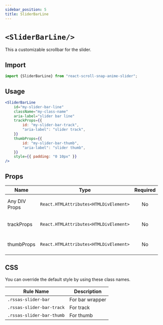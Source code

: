 ```yaml
---
sidebar_position: 5
title: SliderBarLine
---
```



# `<SliderBarLine/>`

This a customizable scrollbar for the slider.

## Import

```jsx
import {SliderBarLine} from "react-scroll-snap-anime-slider";
```

## Usage

```jsx
<SliderBarLine
    id="my-slider-bar-line"
    className="my-class-name"
    aria-label="slider bar line"
    trackProps={{
        id: "my-slider-bar-track",
        "aria-label": "slider track",
    }}
    thumbProps={{
        id: "my-slider-bar-thumb",
        "aria-label": "slider thumb",
    }}
    style={{ padding: "0 10px" }}
/>
```

## Props


| Name          |                  Type                  | Required | Default | Description            |
| ------------- | :------------------------------------: | :------: | :-----: | :--------------------- |
| Any DIV Props | `React.HTMLAttributes<HTMLDivElement>` |    No    |         | DIV Element props      |
| trackProps    | `React.HTMLAttributes<HTMLDivElement>` |    No    |         | Props to the track DIV |
| thumbProps    | `React.HTMLAttributes<HTMLDivElement>` |    No    |         | Props to the thumb DIV |

## CSS

You can override the default style by using these class names.

| Rule Name                 | Description     |
| ------------------------- | --------------- |
| `.rssas-slider-bar`       | For bar wrapper |
| `.rssas-slider-bar-track` | For track       |
| `.rssas-slider-bar-thumb` | For thumb       |
